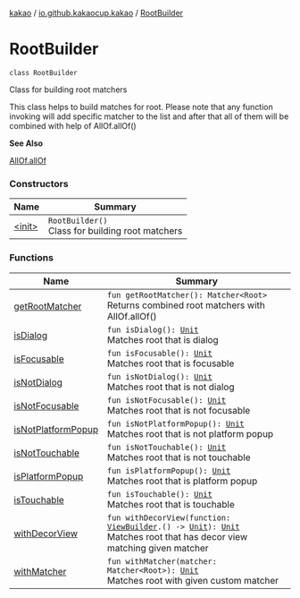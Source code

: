 [kakao](../../index.md) / [io.github.kakaocup.kakao](../index.md) / [RootBuilder](./index.md)

# RootBuilder

`class RootBuilder`

Class for building root matchers

This class helps to build matches for root.
Please note that any function invoking will add specific matcher to the list
and after that all of them will be combined with help of AllOf.allOf()

**See Also**

[AllOf.allOf](#)

### Constructors

| Name | Summary |
|---|---|
| [&lt;init&gt;](-init-.md) | `RootBuilder()`<br>Class for building root matchers |

### Functions

| Name | Summary |
|---|---|
| [getRootMatcher](get-root-matcher.md) | `fun getRootMatcher(): Matcher<Root>`<br>Returns combined root matchers with AllOf.allOf() |
| [isDialog](is-dialog.md) | `fun isDialog(): `[`Unit`](https://kotlinlang.org/api/latest/jvm/stdlib/kotlin/-unit/index.html)<br>Matches root that is dialog |
| [isFocusable](is-focusable.md) | `fun isFocusable(): `[`Unit`](https://kotlinlang.org/api/latest/jvm/stdlib/kotlin/-unit/index.html)<br>Matches root that is focusable |
| [isNotDialog](is-not-dialog.md) | `fun isNotDialog(): `[`Unit`](https://kotlinlang.org/api/latest/jvm/stdlib/kotlin/-unit/index.html)<br>Matches root that is not dialog |
| [isNotFocusable](is-not-focusable.md) | `fun isNotFocusable(): `[`Unit`](https://kotlinlang.org/api/latest/jvm/stdlib/kotlin/-unit/index.html)<br>Matches root that is not focusable |
| [isNotPlatformPopup](is-not-platform-popup.md) | `fun isNotPlatformPopup(): `[`Unit`](https://kotlinlang.org/api/latest/jvm/stdlib/kotlin/-unit/index.html)<br>Matches root that is not platform popup |
| [isNotTouchable](is-not-touchable.md) | `fun isNotTouchable(): `[`Unit`](https://kotlinlang.org/api/latest/jvm/stdlib/kotlin/-unit/index.html)<br>Matches root that is not touchable |
| [isPlatformPopup](is-platform-popup.md) | `fun isPlatformPopup(): `[`Unit`](https://kotlinlang.org/api/latest/jvm/stdlib/kotlin/-unit/index.html)<br>Matches root that is platform popup |
| [isTouchable](is-touchable.md) | `fun isTouchable(): `[`Unit`](https://kotlinlang.org/api/latest/jvm/stdlib/kotlin/-unit/index.html)<br>Matches root that is touchable |
| [withDecorView](with-decor-view.md) | `fun withDecorView(function: `[`ViewBuilder`](../-view-builder/index.md)`.() -> `[`Unit`](https://kotlinlang.org/api/latest/jvm/stdlib/kotlin/-unit/index.html)`): `[`Unit`](https://kotlinlang.org/api/latest/jvm/stdlib/kotlin/-unit/index.html)<br>Matches root that has decor view matching given matcher |
| [withMatcher](with-matcher.md) | `fun withMatcher(matcher: Matcher<Root>): `[`Unit`](https://kotlinlang.org/api/latest/jvm/stdlib/kotlin/-unit/index.html)<br>Matches root with given custom matcher |
